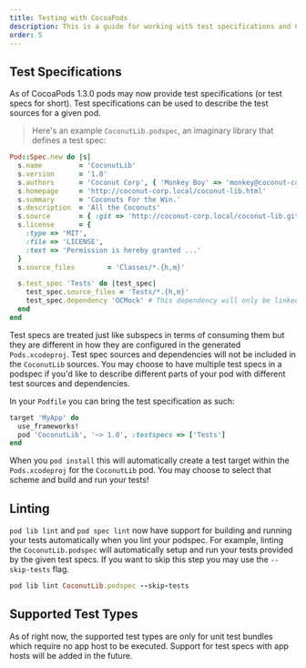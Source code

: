 ```yaml
---
title: Testing with CocoaPods
description: This is a guide for working with test specifications and CocoaPods
order: 5
---
```


## Test Specifications

As of CocoaPods 1.3.0 pods may now provide test specifications (or test specs for short). Test specifications can be used to describe the test sources for a given pod.

> Here's an example `CoconutLib.podspec`, an imaginary library that defines a test spec:

```ruby
Pod::Spec.new do |s|
  s.name         = 'CoconutLib'
  s.version      = '1.0'
  s.authors      = 'Coconut Corp', { 'Monkey Boy' => 'monkey@coconut-corp.local' }
  s.homepage     = 'http://coconut-corp.local/coconut-lib.html'
  s.summary      = 'Coconuts For the Win.'
  s.description  = 'All the Coconuts'
  s.source       = { :git => 'http://coconut-corp.local/coconut-lib.git', :tag => 'v1.0' }
  s.license      = {
    :type => 'MIT',
    :file => 'LICENSE',
    :text => 'Permission is hereby granted ...'
  }
  s.source_files        = 'Classes/*.{h,m}'

  s.test_spec 'Tests' do |test_spec|
    test_spec.source_files = 'Tests/*.{h,m}'
    test_spec.dependency 'OCMock' # This dependency will only be linked with your tests.
  end  
end
```

Test specs are treated just like subspecs in terms of consuming them but they are different in how they are configured in the generated `Pods.xcodeproj`. Test spec sources and dependencies will not be included in the `CoconutLib` sources. You may choose to have multiple test specs in a podspec if you'd like to describe different parts of your pod with different test sources and dependencies.

In your `Podfile` you can bring the test specification as such:

```ruby
target 'MyApp' do
  use_frameworks!
  pod 'CoconutLib', '~> 1.0', :testspecs => ['Tests'] 
end
```

When you `pod install` this will automatically create a test target within the `Pods.xcodeproj` for the `CoconutLib` pod. You may choose to select that scheme and build and run your tests!

## Linting

`pod lib lint` and `pod spec lint` now have support for building and running your tests automatically when you lint your podspec. For example, linting the `CoconutLib.podspec` will automatically setup and run your tests provided by the given test specs. If you want to skip this step you may use the `--skip-tests` flag.

```ruby
pod lib lint CoconutLib.podspec --skip-tests
```

## Supported Test Types

As of right now, the supported test types are only for unit test bundles which require no app host to be executed. Support for test specs with app hosts will be added in the future.

